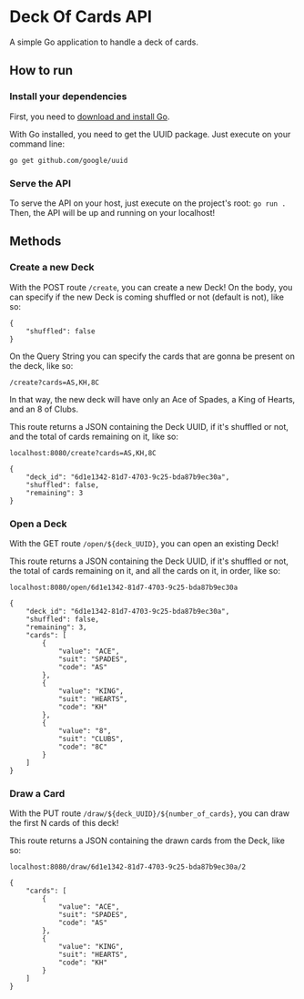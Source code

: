 # Deck Of Cards API
A simple Go application to handle a deck of cards.

## How to run
### Install your dependencies
First, you need to [download and install Go](https://golang.org/dl/).

With Go installed, you need to get the UUID package. Just execute on your command line:

`go get github.com/google/uuid`

### Serve the API
To serve the API on your host, just execute on the project's root:
`go run .`
Then, the API will be up and running on your localhost!

## Methods
### Create a new Deck
With the POST route `/create`, you can create a new Deck! On the body, you can specify if the new Deck is coming shuffled or not (default is not), like so:
```
{
	"shuffled": false
}
```
On the Query String you can specify the cards that are gonna be present on the deck, like so:

`/create?cards=AS,KH,8C`

In that way, the new deck will have only an Ace of Spades, a King of Hearts, and an 8 of Clubs.

This route returns a JSON containing the Deck UUID, if it's shuffled or not, and the total of cards remaining on it, like so:

`localhost:8080/create?cards=AS,KH,8C`
```
{
    "deck_id": "6d1e1342-81d7-4703-9c25-bda87b9ec30a",
    "shuffled": false,
    "remaining": 3
}
```

### Open a Deck
With the GET route `/open/${deck_UUID}`, you can open an existing Deck! 

This route returns a JSON containing the Deck UUID, if it's shuffled or not, the total of cards remaining on it, and all the cards on it, in order, like so:

`localhost:8080/open/6d1e1342-81d7-4703-9c25-bda87b9ec30a`
```
{
    "deck_id": "6d1e1342-81d7-4703-9c25-bda87b9ec30a",
    "shuffled": false,
    "remaining": 3,
    "cards": [
        {
            "value": "ACE",
            "suit": "SPADES",
            "code": "AS"
        },
        {
            "value": "KING",
            "suit": "HEARTS",
            "code": "KH"
        },
        {
            "value": "8",
            "suit": "CLUBS",
            "code": "8C"
        }
    ]
}
``` 

### Draw a Card
With the PUT route `/draw/${deck_UUID}/${number_of_cards}`, you can draw the first N cards of this deck! 

This route returns a JSON containing the drawn cards from the Deck, like so:

`localhost:8080/draw/6d1e1342-81d7-4703-9c25-bda87b9ec30a/2`
```
{
    "cards": [
        {
            "value": "ACE",
            "suit": "SPADES",
            "code": "AS"
        },
        {
            "value": "KING",
            "suit": "HEARTS",
            "code": "KH"
        }
    ]
}
```